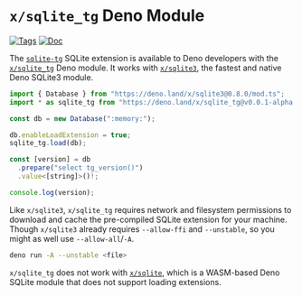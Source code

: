 <!--- Generated with the deno_generate_package.sh script, don't edit by hand! -->

# `x/sqlite_tg` Deno Module

[![Tags](https://img.shields.io/github/release/asg017/sqlite-tg)](https://github.com/asg017/sqlite-tg/releases)
[![Doc](https://doc.deno.land/badge.svg)](https://doc.deno.land/https/deno.land/x/sqlite-tg@0.0.1-alpha.3/mod.ts)

The [`sqlite-tg`](https://github.com/asg017/sqlite-tg) SQLite extension is available to Deno developers with the [`x/sqlite_tg`](https://deno.land/x/sqlite_tg) Deno module. It works with [`x/sqlite3`](https://deno.land/x/sqlite3), the fastest and native Deno SQLite3 module.

```js
import { Database } from "https://deno.land/x/sqlite3@0.8.0/mod.ts";
import * as sqlite_tg from "https://deno.land/x/sqlite_tg@v0.0.1-alpha.3/mod.ts";

const db = new Database(":memory:");

db.enableLoadExtension = true;
sqlite_tg.load(db);

const [version] = db
  .prepare("select tg_version()")
  .value<[string]>()!;

console.log(version);

```

Like `x/sqlite3`, `x/sqlite_tg` requires network and filesystem permissions to download and cache the pre-compiled SQLite extension for your machine. Though `x/sqlite3` already requires `--allow-ffi` and `--unstable`, so you might as well use `--allow-all`/`-A`.

```bash
deno run -A --unstable <file>
```

`x/sqlite_tg` does not work with [`x/sqlite`](https://deno.land/x/sqlite@v3.7.0), which is a WASM-based Deno SQLite module that does not support loading extensions.

